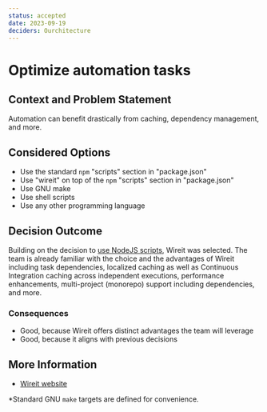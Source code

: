 ```yaml
---
status: accepted
date: 2023-09-19
deciders: Ourchitecture
---
```


# Optimize automation tasks

## Context and Problem Statement

Automation can benefit drastically from caching, dependency management, and more.

## Considered Options

-   Use the standard `npm` "scripts" section in "package.json"
-   Use "wireit" on top of the `npm` "scripts" section in "package.json"
-   Use GNU make
-   Use shell scripts
-   Use any other programming language

## Decision Outcome

Building on the decision to [use NodeJS scripts](./script_automation-tasks.md),
Wireit was selected. The team is already familiar with the choice and the
advantages of Wireit including task dependencies, localized caching as well
as Continuous Integration caching across independent executions, performance
enhancements, multi-project (monorepo) support including dependencies, and more.

### Consequences

-   Good, because Wireit offers distinct advantages the team will leverage
-   Good, because it aligns with previous decisions

## More Information

-   [Wireit website](https://github.com/google/wireit)

\*Standard GNU `make` targets are defined for convenience.
